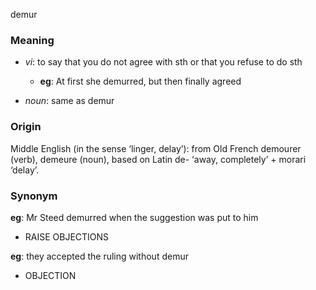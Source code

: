 demur
### Meaning
+ _vi_: to say that you do not agree with sth or that you refuse to do sth
	+ __eg__:  At first she demurred, but then finally agreed

+ _noun_: same as demur

### Origin

Middle English (in the sense ‘linger, delay’): from Old French demourer (verb), demeure (noun), based on Latin de- ‘away, completely’ + morari ‘delay’.

### Synonym

__eg__: Mr Steed demurred when the suggestion was put to him

+ RAISE OBJECTIONS

__eg__: they accepted the ruling without demur

+ OBJECTION


